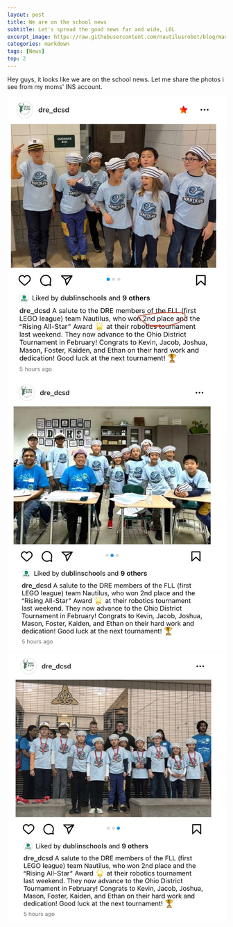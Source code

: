 ```yaml
---
layout: post
title: We are on the school news
subtitle: Let's spread the good news far and wide, LOL
excerpt_image: https://raw.githubusercontent.com/nautilusrobot/blog/master/assets/images/post_img/20251_16_post_1.JPG
categories: markdown
tags: [News]
top: 2
---
```


Hey guys, it looks like we are on the school news. Let me share the photos i see from my moms' INS account.

![does this work4](https://raw.githubusercontent.com/nautilusrobot/blog/master/assets/images/post_img/20251_16_post_1.JPG)
![does this work4](https://raw.githubusercontent.com/nautilusrobot/blog/master/assets/images/post_img/20251_16_post_2.JPG)
![does this work4](https://raw.githubusercontent.com/nautilusrobot/blog/master/assets/images/post_img/20251_16_post_3.JPG)
